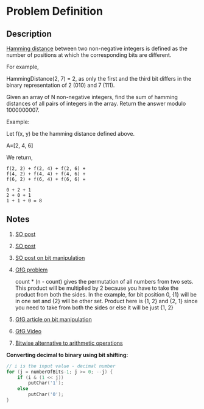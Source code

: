 # Problem Definition

## Description

[Hamming distance](https://en.wikipedia.org/wiki/Hamming_distance) between two non-negative integers is defined as the number of positions at which the corresponding bits are different.

For example,

HammingDistance(2, 7) = 2, as only the first and the third bit differs in the binary representation of 2 (010) and 7 (111).

Given an array of N non-negative integers, find the sum of hamming distances of all pairs of integers in the array.
Return the answer modulo 1000000007.

Example:

Let f(x, y) be the hamming distance defined above.

A=[2, 4, 6]

We return,

```text
f(2, 2) + f(2, 4) + f(2, 6) +
f(4, 2) + f(4, 4) + f(4, 6) +
f(6, 2) + f(6, 4) + f(6, 6) =

0 + 2 + 1
2 + 0 + 1
1 + 1 + 0 = 8
```

## Notes

1. [SO post](https://stackoverflow.com/questions/21388448/sum-of-xor-values-of-all-pairs)
1. [SO post](https://stackoverflow.com/questions/28095890/sum-of-hamming-distances)
1. [SO post on bit manipulation](https://stackoverflow.com/questions/141525/what-are-bitwise-shift-bit-shift-operators-and-how-do-they-work)
1. [GfG problem](http://www.geeksforgeeks.org/sum-of-bit-differences-among-all-pairs/)

    count * (n - count) gives the permutation of all numbers from two sets. This product will be multiplied by 2 because you have to take the product from both the sides. In the example, for bit position 0, {1} will be in one set and {2} will be other set. Product here is {1, 2} and {2, 1} since you need to take from both the sides or else it will be just {1, 2}

1. [GfG article on bit manipulation](http://notes4geeks.com/main/bit/bit_manipulation.html)
1. [GfG Video](https://www.youtube.com/watch?v=cfizo_K7e0o)
1. [Bitwise alternative to arithmetic operations](http://jacksondunstan.com/articles/1946)

**Converting decimal to binary using bit shifting:**

```c++
// i is the input value - decimal number
for (j = numberOfBits-1; j >= 0; --j) {
    if (i & (1 << j))
        putChar('1');
    else
        putChar('0');
}
```